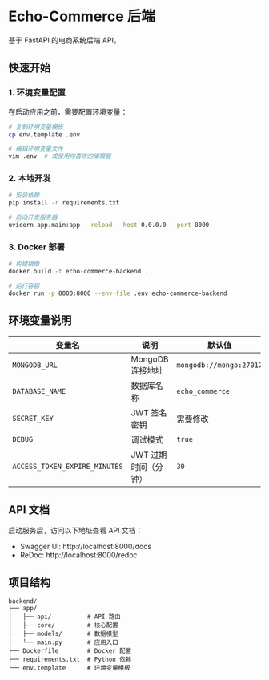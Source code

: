 # Echo-Commerce 后端

基于 FastAPI 的电商系统后端 API。

## 快速开始

### 1. 环境变量配置

在启动应用之前，需要配置环境变量：

```bash
# 复制环境变量模板
cp env.template .env

# 编辑环境变量文件
vim .env  # 或使用你喜欢的编辑器
```

### 2. 本地开发

```bash
# 安装依赖
pip install -r requirements.txt

# 启动开发服务器
uvicorn app.main:app --reload --host 0.0.0.0 --port 8000
```

### 3. Docker 部署

```bash
# 构建镜像
docker build -t echo-commerce-backend .

# 运行容器
docker run -p 8000:8000 --env-file .env echo-commerce-backend
```

## 环境变量说明

| 变量名 | 说明 | 默认值 |
|--------|------|--------|
| `MONGODB_URL` | MongoDB 连接地址 | `mongodb://mongo:27017` |
| `DATABASE_NAME` | 数据库名称 | `echo_commerce` |
| `SECRET_KEY` | JWT 签名密钥 | 需要修改 |
| `DEBUG` | 调试模式 | `true` |
| `ACCESS_TOKEN_EXPIRE_MINUTES` | JWT 过期时间（分钟） | `30` |

## API 文档

启动服务后，访问以下地址查看 API 文档：

- Swagger UI: http://localhost:8000/docs
- ReDoc: http://localhost:8000/redoc

## 项目结构

```
backend/
├── app/
│   ├── api/          # API 路由
│   ├── core/         # 核心配置
│   ├── models/       # 数据模型
│   └── main.py       # 应用入口
├── Dockerfile        # Docker 配置
├── requirements.txt  # Python 依赖
└── env.template      # 环境变量模板
``` 